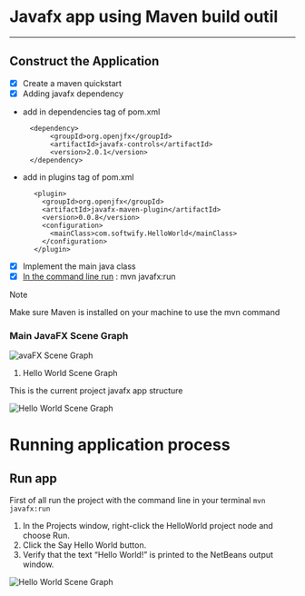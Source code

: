 # Javafx app using Maven build outil

---
## Construct the Application
- [x] Create a maven quickstart   
- [x] Adding javafx dependency
- add in dependencies tag of pom.xml
```
     <dependency>
          <groupId>org.openjfx</groupId>
          <artifactId>javafx-controls</artifactId>
          <version>2.0.1</version>
     </dependency>
```
- add in plugins tag of pom.xml
```
      <plugin>
        <groupId>org.openjfx</groupId>
        <artifactId>javafx-maven-plugin</artifactId>
        <version>0.0.8</version>
        <configuration>
          <mainClass>com.softwify.HelloWorld</mainClass>
        </configuration>
      </plugin>
```
- [x] Implement the main java class   
- [x] [In the command line run](#run-app) : mvn javafx:run
> [!NOTE]  
> Make sure Maven is installed on your machine to use the mvn command

 ### Main JavaFX Scene Graph

![avaFX Scene Graph](https://docs.oracle.com/javafx/2/scenegraph/img/figure1.png)

1. Hello World Scene Graph

This is the current project javafx app structure

![Hello World Scene Graph](https://docs.oracle.com/javafx/2/get_started/img/helloworld_scenegraph.png)
# Running application process
## Run app 
First of all run the project with the command line in your terminal
```mvn javafx:run```
1. In the Projects window, right-click the HelloWorld project node and choose Run.
2. Click the Say Hello World button.
3. Verify that the text “Hello World!” is printed to the NetBeans output window.

![Hello World Scene Graph](https://docs.oracle.com/javafx/2/get_started/img/helloworld.png)
